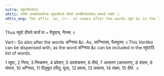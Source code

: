 ```yaml
---
sutra: व्युष्टादिभ्योऽण्
vRtti: तत्रेति सप्तमीसमर्थेभ्यो व्युष्टादिभ्यो दीयते कार्यमित्येतयोरण् प्रत्ययो भवति ॥
vRtti_eng: The affix _an_ (+-- अ) comes after the words व्युष्ट &c in the 7th case in construction, the sense of "being given therein or done therein".
---
```

Thus व्युष्टे दीयते कार्यं वा = वैयुष्टम्, नैत्यम् ॥

Vart:- So also after the words अग्निपद &c. As, आग्निपदम्, पैलमूलम् ॥ This _Vartika_ can be dispensed with, as the word अग्निपद &c can be included in the व्युष्टादि list of words.

1 व्युष्ट, 2 नित्य, 3 निष्क्रमण, 4 प्रवेशन, 5 उपसंक्रमण, 6 तीर्थ, 7 अस्तरण (आस्तरण), 8 संग्राम, 9 संघात, 10 अग्निपद, 11 पीलुमूल (पीलु, मूल), 12 प्रवास, 13 उपवास, 14 संभ्रम, 15 दीर्घ. ॥
